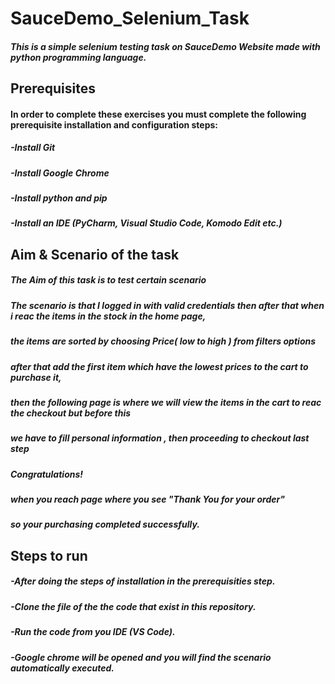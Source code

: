 # SauceDemo_Selenium_Task
##### This is a simple selenium testing task on SauceDemo Website made with python programming language.

## Prerequisites
#### In order to complete these exercises you must complete the following prerequisite installation and configuration steps:

##### -Install Git
##### -Install Google Chrome
##### -Install python and pip
##### -Install an IDE (PyCharm, Visual Studio Code, Komodo Edit etc.)

## Aim & Scenario of the task

##### The Aim of this task is to test certain scenario 
##### The scenario is that I logged in with valid credentials then after that when i reac the items in the stock in the home page,
##### the items are sorted by choosing Price( low to high ) from filters options
##### after that add the first item which have the lowest prices to the cart to purchase it,
##### then the following page is where we will view the items in the cart to reac the checkout but before this
##### we have to fill personal information , then proceeding to checkout last step
##### Congratulations! 
##### when you reach page where you see "Thank You for your order"
##### so your purchasing completed successfully.

## Steps to run

##### -After doing the steps of installation in the prerequisities step.
##### -Clone the file of the the code that exist in this repository.
##### -Run the code from you IDE (VS Code).
##### -Google chrome will be opened and you will find the scenario automatically executed.



